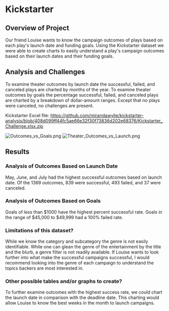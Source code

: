 # Kickstarter

## Overview of Project
Our friend Louise wants to know the campaign outcomes of plays based on each play's launch date and funding goals. Using the Kickstarter dataset we were able to create charts to easily understand a play's campaign outcomes based on their launch dates and their funding goals.

## Analysis and Challenges
To examine theater outcomes by launch date the successful, failed, and canceled plays are charted by months of the year. To examine theater outcomes by goals the percentage successful, failed, and canceled plays are charted by a breakdown of dollar-amount ranges. Except that no plays were canceled, no challenges are present.

Kickstarter Excel file: https://github.com/mirandawylie/kickstarter-analysis/blob/408d099ff44fc5ae66e32f30f73836d202e68376/Kickstarter_Challenge.xlsx.zip

![Outcomes_vs_Goals.png](https://github.com/mirandawylie/kickstarter-analysis/blob/428eb439fbe83ad129ff768eb739158bae42694a/Theater_Outcomes_vs_Launch.png)
![Theater_Outcomes_vs_Launch.png](https://github.com/mirandawylie/kickstarter-analysis/blob/67c0e651c05f0380b38d7febe121f97c3fe38795/Outcomes_vs_Goals.png)

## Results

### Analysis of Outcomes Based on Launch Date
May, June, and July had the highest successful outcomes based on launch date. Of the 1369 outcomes, 839 were successful, 493 failed, and 37 were canceled.  

### Analysis of Outcomes Based on Goals
Goals of less than $1000 have the highest percent successful rate. Goals in the range of $45,000 to $49,999 had a 100% failed rate.

### Limitations of this dataset?
While we know the category and subcategory the genre is not easily identifiable. While one can glean the genre of the entertainment by the title and the blurb, a genre filter is not readily available. If Louise wants to look further into what make the successful campaigns successful, I would recommend looking into the genre of each campaign to understand the topics backers are most interested in.

### Other possible tables and/or graphs to create?
To further examine outcomes with the highest success rate, we could chart the launch date in comparison with the deadline date. This charting would allow Louise to know the best weeks in the month to launch campaigns.
